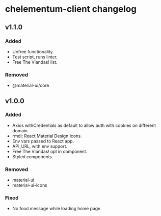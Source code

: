 # chelementum-client changelog

## v1.1.0

### Added

- Unfree functionality.
- Test script, runs linter.
- Free The Viandas! list.

### Removed

- @material-ui/core

## v1.0.0

### Added

- Axios withCredentials as default to allow auth with cookies on different domain.
- rmdi: React Material Design Icons.
- Env vars passed to React app.
- API_URL, with env support.
- Free The Viandas! opt in component.
- Styled components.

### Removed

- material-ui
- material-ui-icons

### Fixed

- No food message while loading home page.
